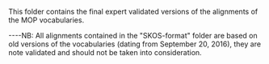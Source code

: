 This folder contains the final expert validated versions of the alignments of the MOP vocabularies. 

----NB: All alignments contained in the "SKOS-format" folder are based on old versions of the vocabularies (dating from September 20, 2016), they are note validated and should not be taken into consideration.

